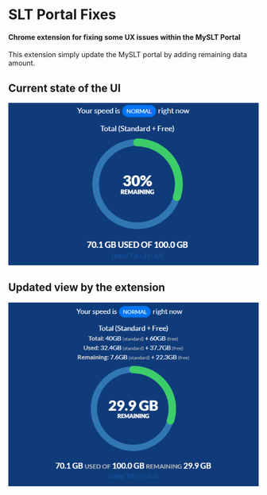 # SLT Portal Fixes
#### Chrome extension for fixing some UX issues within the MySLT Portal 

This extension simply update the MySLT portal by adding remaining data amount.
## Current state of the UI
![Current total view](screenshots/total-current.png)
## Updated view by the extension
![Current total view](screenshots/total-updated.png)
